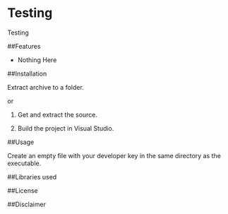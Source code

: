 # Testing 

Testing

##Features

- Nothing Here

##Installation

Extract archive to a folder.

or

1. Get and extract the source.

2. Build the project in Visual Studio.

##Usage

Create an empty file with your developer key in the same directory as the executable.

##Libraries used

##License

##Disclaimer
